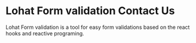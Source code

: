 # Lohat Form validation Contact Us

Lohat Form validation is a tool for easy form validations based on the react hooks and reactive programing.

